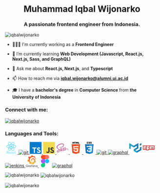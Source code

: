 <h1 align="center">Muhammad Iqbal Wijonarko</h1>
<h3 align="center">A passionate frontend engineer from Indonesia.</h3>

<p align="left"> <img src="https://komarev.com/ghpvc/?username=iqbalwijonarko&label=Profile%20views&color=0e75b6&style=flat" alt="iqbalwijonarko" /> </p>

- 🧑🏻‍💻 I'm currently working as a **Frontend Engineer**

- 🌱 I’m currently learning **Web Development (Javascript, React.js, Next.js, Sass, and GraphQL)**

- 💬 Ask me about **React.js, Next.js**, and **Typescript**

- 📫 How to reach me via **iqbal.wijonarko@alumni.ui.ac.id**

- 🎓 I have a **bachelor's degree** in **Computer Science** from **the University of Indonesia**

<h3 align="left">Connect with me:</h3>
<p align="left">
<a href="https://www.linkedin.com/in/iqbalwijonarko/" target="_blank"><img align="center" src="https://raw.githubusercontent.com/rahuldkjain/github-profile-readme-generator/master/src/images/icons/Social/linked-in-alt.svg" alt="iqbalwijonarko" height="30" width="40" /></a>

<h3 align="left">Languages and Tools:</h3>

<p align="left"> 
<a href="https://react.dev/" target="_blank" rel="noreferrer"> <img src="https://raw.githubusercontent.com/devicons/devicon/1119b9f84c0290e0f0b38982099a2bd027a48bf1/icons/react/react-original-wordmark.svg" alt="git" width="40" height="40"/>
<a href="https://nextjs.org/" target="_blank" rel="noreferrer"> <img src="https://www.raycast.com/_next/image?url=https%3A%2F%2Ffiles.raycast.com%2F4dnlt8m2mcb98bzc4zb8pggc4csi&w=64&q=75" alt="git" width="40" height="40"/>
<a href="https://www.typescriptlang.org/" target="_blank" rel="noreferrer"> <img src="https://raw.githubusercontent.com/devicons/devicon/1119b9f84c0290e0f0b38982099a2bd027a48bf1/icons/typescript/typescript-original.svg" alt="git" width="40" height="40"/>
<a href="https://developer.mozilla.org/en-US/docs/Web/JavaScript" target="_blank" rel="noreferrer"> <img src="https://raw.githubusercontent.com/devicons/devicon/master/icons/javascript/javascript-original.svg" alt="javascript" width="40" height="40"/> </a>
<a href="https://sass-lang.com/" target="_blank" rel="noreferrer"> <img src="https://raw.githubusercontent.com/devicons/devicon/1119b9f84c0290e0f0b38982099a2bd027a48bf1/icons/sass/sass-original.svg" alt="git" width="40" height="40"/>
<a href="https://developer.mozilla.org/en-US/docs/Glossary/HTML5" target="_blank" rel="noreferrer"> <img src="https://raw.githubusercontent.com/devicons/devicon/1119b9f84c0290e0f0b38982099a2bd027a48bf1/icons/html5/html5-original-wordmark.svg" alt="git" width="40" height="40"/>
<a href="https://developer.mozilla.org/en-US/docs/Web/CSS" target="_blank" rel="noreferrer"> <img src="https://raw.githubusercontent.com/devicons/devicon/1119b9f84c0290e0f0b38982099a2bd027a48bf1/icons/css3/css3-original-wordmark.svg" alt="git" width="40" height="40"/>
<a href="https://git-scm.com/" target="_blank" rel="noreferrer"> <img src="https://www.vectorlogo.zone/logos/git-scm/git-scm-icon.svg" alt="git" width="40" height="40"/> 
<a href="https://graphql.org" target="_blank" rel="noreferrer"> <img src="https://www.vectorlogo.zone/logos/graphql/graphql-icon.svg" alt="graphql" width="40" height="40"/> </a> 
<a href="https://mui.com/" target="_blank" rel="noreferrer"> <img src="https://raw.githubusercontent.com/devicons/devicon/1119b9f84c0290e0f0b38982099a2bd027a48bf1/icons/materialui/materialui-original.svg" alt="graphql" width="40" height="40"/></a>
<a href="https://www.npmjs.com/" target="_blank" rel="noreferrer"> <img src="https://raw.githubusercontent.com/devicons/devicon/1119b9f84c0290e0f0b38982099a2bd027a48bf1/icons/npm/npm-original-wordmark.svg" alt="graphql" width="40" height="40"/></a>
<a href="https://www.jenkins.io" target="_blank" rel="noreferrer"> <img src="https://www.vectorlogo.zone/logos/jenkins/jenkins-icon.svg" alt="jenkins" width="40" height="40"/> </a>
<a href="https://grafana.com/" target="_blank" rel="noreferrer"> <img src="https://github.com/devicons/devicon/blob/master/icons/grafana/grafana-original-wordmark.svg" alt="jenkins" width="40" height="40"/> </a>
<a href="https://www.figma.com" target="_blank" rel="noreferrer"> <img src="https://raw.githubusercontent.com/devicons/devicon/1119b9f84c0290e0f0b38982099a2bd027a48bf1/icons/figma/figma-original.svg" alt="graphql" width="40" height="40"/></a>
<a href="https://sentry.io/welcome/" target="_blank" rel="noreferrer"> <img src="https://static.cdnlogo.com/logos/s/2/sentry.svg" alt="graphql" width="40" height="40"/></a>  

  
</p>

<p><img align="left" src="https://github-readme-stats.vercel.app/api/top-langs?username=iqbalwijonarko&show_icons=true&locale=en&layout=compact&theme=tokyonight" alt="iqbalwijonarko" /></p>

<p>&nbsp;<img align="center" src="https://github-readme-stats.vercel.app/api?username=iqbalwijonarko&show_icons=true&locale=en&theme=tokyonight" alt="iqbalwijonarko" /></p>

<p><img align="center" src="https://github-readme-streak-stats.herokuapp.com/?user=iqbalwijonarko&&theme=tokyonight" alt="iqbalwijonarko" /></p>
  
<!--   ![Metrics](https://metrics.lecoq.io/sultanfariz?template=classic&base.community=0&base.metadata=0&isocalendar=1&lines=1&achievements=1&isocalendar.duration=half-year&achievements.threshold=C&achievements.secrets=true&achievements.display=detailed&achievements.limit=0&config.timezone=Asia%2FJakarta) -->
